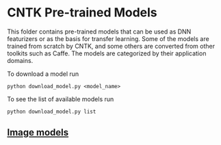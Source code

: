 # CNTK Pre-trained Models

This folder contains pre-trained models that can be used as DNN featurizers or as the basis for transfer learning. Some of the models are trained from scratch by CNTK, and some others are converted from other toolkits such as Caffe. The models are categorized by their application domains. 

To download a model run 

`python download_model.py <model_name>`

To see the list of available models run 

`python download_model.py list`

## [Image models](./Image.md)

